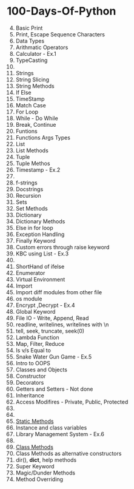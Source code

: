 # 100-Days-Of-Python

4. Basic Print
5. Print, Escape Sequence Characters
6. Data Types
7. Arithmatic Operators
8. Calculator - Ex.1
9. TypeCasting
10.
11. Strings
12. String Slicing
13. String Methods
14. If Else
15. TimeStamp
16. Match Case
17. For Loop
18. While - Do While
19. Break, Continue
20. Funtions
21. Functions Args Types
22. List
23. List Methods
24. Tuple
25. Tuple Methos
26. Timestamp - Ex.2
27.
28. f-strings
29. Docstrings
30. Recursion
31. Sets
32. Set Methods
33. Dictionary
34. Dictionary Methods
35. Else in for loop
36. Exception Handling
37. Finally Keyword
38. Custom errors through raise keyword
39. KBC using List - Ex.3
40.
41. ShortHand of ifelse
42. Enumerator
43. Virtual Environment
44. Import
45. Import diff modules from other file
46. os module
47. Encrypt ,Decrypt - Ex.4
48. Global Keyword
49. File IO - Write, Append, Read
50. readline, writelines, writelines with \n
51. tell, seek, truncate, seek(0)
52. Lambda Function
53. Map, Filter, Reduce
54. Is v/s Equal to
55. Snake Water Gun Game - Ex.5
56. Intro to OOPS
57. Classes and Objects
58. Constructor
59. Decorators
60. Getters and Setters - Not done
61. Inheritance
62. Access Modifires - Private, Public, Protected
63.
64.
65. [Static Methods](https://www.tutorialsteacher.com/python/staticmethod-decorator)
66. Instance and class variables
67. Library Management System - Ex.6
68.
69. [Class Methods](https://www.tutorialsteacher.com/python/classmethod-decorator)
70. Class Methods as alternative constructors
71. dir(), __dict__, help methods
72. Super Keyword
73. Magic/Dunder Methods
74. Method Overriding
